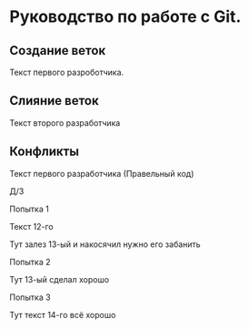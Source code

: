 # Руководство по работе с Git.

## Создание веток

Текст первого разроботчика.

## Слияние веток

Текст второго разработчика

## Конфликты

Текст первого разработчика (Правельный код)

Д/З

Попытка 1

Текст 12-го

Тут залез 13-ый и накосячил нужно его забанить

Попытка 2

Тут 13-ый сделал хорошо 

Попытка 3

Тут текст 14-го всё хорошо 